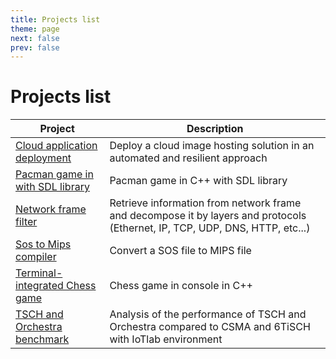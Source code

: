 ```yaml
---
title: Projects list
theme: page
next: false
prev: false
---
```


# Projects list

| Project | Description | 
| --- | --- |
| [Cloud application deployment](/projects/cloudappdeployment) | Deploy a cloud image hosting solution in an automated and resilient approach |
| [Pacman game in with SDL library](/projects/pacmancpp) | Pacman game in C++ with SDL library |
| [Network frame filter](/projects/networkframefilter) | Retrieve information from network frame and decompose it by layers and protocols (Ethernet, IP, TCP, UDP, DNS, HTTP, etc...) |
| [Sos to Mips compiler](/projects/sos2mips) | Convert a SOS file to MIPS file |
| [Terminal-integrated Chess game](/projects/chessgamecpp) | Chess game in console in C++ |
| [TSCH and Orchestra benchmark](/projects/tschorchestra) | Analysis of the performance of TSCH and Orchestra compared to CSMA and 6TiSCH with IoTlab environment |
